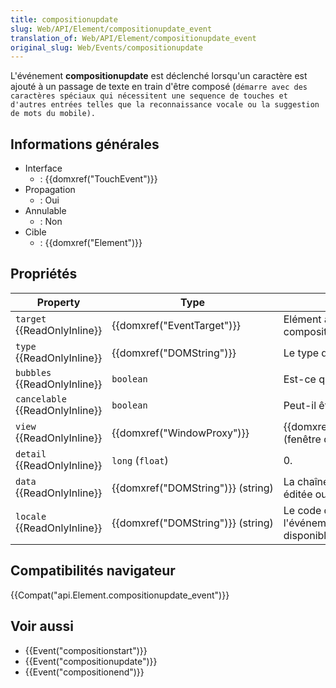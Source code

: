 ```yaml
---
title: compositionupdate
slug: Web/API/Element/compositionupdate_event
translation_of: Web/API/Element/compositionupdate_event
original_slug: Web/Events/compositionupdate
---
```

L'événement **compositionupdate** est déclenché lorsqu'un caractère est ajouté à un passage de texte en train d'être composé (`démarre avec des caractères spéciaux qui nécessitent une sequence de touches et d'autres entrées telles que la reconnaissance vocale ou la suggestion de mots du mobile).`

## Informations générales

- Interface
  - : {{domxref("TouchEvent")}}
- Propagation
  - : Oui
- Annulable
  - : Non
- Cible
  - : {{domxref("Element")}}

## Propriétés

| Property                              | Type                                      | Description                                                                                |
| ------------------------------------- | ----------------------------------------- | ------------------------------------------------------------------------------------------ |
| `target` {{ReadOnlyInline}}     | {{domxref("EventTarget")}}      | Elément ayant le focus qui traite la composition. Nul si non-accessible.                   |
| `type` {{ReadOnlyInline}}       | {{domxref("DOMString")}}          | Le type de l'événement.                                                                    |
| `bubbles` {{ReadOnlyInline}}    | `boolean`                                 | Est-ce qu'il se propage?                                                                   |
| `cancelable` {{ReadOnlyInline}} | `boolean`                                 | Peut-il être annulé?                                                                       |
| `view` {{ReadOnlyInline}}       | {{domxref("WindowProxy")}}      | {{domxref("Document.defaultView")}} (fenêtre du document).                    |
| `detail` {{ReadOnlyInline}}     | `long` (`float`)                          | 0.                                                                                         |
| `data `{{ReadOnlyInline}}       | {{domxref("DOMString")}} (string) | La chaîne de caractères originale éditée ou une chaîne vide.                               |
| `locale `{{ReadOnlyInline}}     | {{domxref("DOMString")}} (string) | Le code de la langue pour l'événement de composition si disponible; Sinon une chaîne vide. |

## Compatibilités navigateur

{{Compat("api.Element.compositionupdate_event")}}

## Voir aussi

- {{Event("compositionstart")}}
- {{Event("compositionupdate")}}
- {{Event("compositionend")}}
